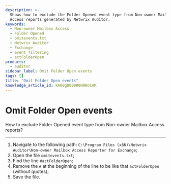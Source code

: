 ```yaml
---
description: >-
  Shows how to exclude the Folder Opened event type from Non-owner Mailbox
  Access reports generated by Netwrix Auditor.
keywords:
  - Non-owner Mailbox Access
  - Folder Opened
  - omitevents.txt
  - Netwrix Auditor
  - Exchange
  - event filtering
  - actFolderOpen
products:
  - auditor
sidebar_label: Omit Folder Open events
tags: []
title: "Omit Folder Open events"
knowledge_article_id: kA00g000000H9WoCAK
---
```


# Omit Folder Open events

How to exclude Folder Opened event type from Non-owner Mailbox Access reports?

---

1. Navigate to the following path: `C:\Program Files (x86)\Netwrix Auditor\Non-owner Mailbox Access Reporter for Exchange`;
2. Open the file `omitevents.txt`;
3. Find the line `#actFolderOpen`;
4. Remove the `#` at the beginning of the line to be like that `actFolderOpen` (without quotes);
5. Save the file.

